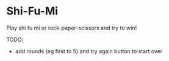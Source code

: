 # Shi-Fu-Mi
Play shi fu mi or rock-paper-scissors and try to win!

TODO:
* add rounds (eg first to 5) and try again button to start over
